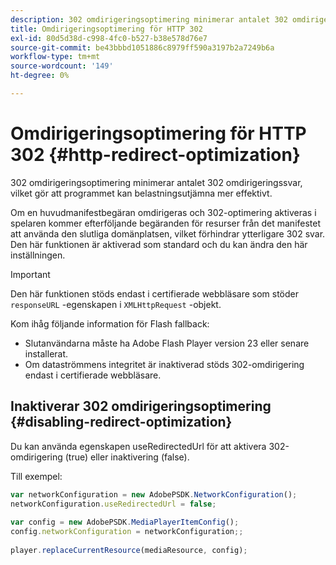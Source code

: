 ```yaml
---
description: 302 omdirigeringsoptimering minimerar antalet 302 omdirigeringssvar, vilket gör att programmet kan belastningsutjämna mer effektivt.
title: Omdirigeringsoptimering för HTTP 302
exl-id: 80d5d38d-c998-4fc0-b527-b38e578d76e7
source-git-commit: be43bbbd1051886c8979ff590a3197b2a7249b6a
workflow-type: tm+mt
source-wordcount: '149'
ht-degree: 0%

---
```


# Omdirigeringsoptimering för HTTP 302 {#http-redirect-optimization}

302 omdirigeringsoptimering minimerar antalet 302 omdirigeringssvar, vilket gör att programmet kan belastningsutjämna mer effektivt.

Om en huvudmanifestbegäran omdirigeras och 302-optimering aktiveras i spelaren kommer efterföljande begäranden för resurser från det manifestet att använda den slutliga domänplatsen, vilket förhindrar ytterligare 302 svar. Den här funktionen är aktiverad som standard och du kan ändra den här inställningen.

>[!IMPORTANT]
>
>Den här funktionen stöds endast i certifierade webbläsare som stöder `responseURL` -egenskapen i `XMLHttpRequest` -objekt.

Kom ihåg följande information för Flash fallback:

* Slutanvändarna måste ha Adobe Flash Player version 23 eller senare installerat.
* Om dataströmmens integritet är inaktiverad stöds 302-omdirigering endast i certifierade webbläsare.

## Inaktiverar 302 omdirigeringsoptimering {#disabling-redirect-optimization}

Du kan använda egenskapen useRedirectedUrl för att aktivera 302-omdirigering (true) eller inaktivering (false).

Till exempel:

```js
var networkConfiguration = new AdobePSDK.NetworkConfiguration(); 
networkConfiguration.useRedirectedUrl = false; 
 
var config = new AdobePSDK.MediaPlayerItemConfig(); 
config.networkConfiguration = networkConfiguration;; 
 
player.replaceCurrentResource(mediaResource, config);
```
